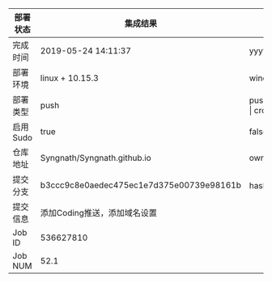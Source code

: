 部署状态 | 集成结果 | 参考值
---|---|---
完成时间 | 2019-05-24 14:11:37 | yyyy-mm-dd hh:mm:ss
部署环境 | linux + 10.15.3 | window \| linux + stable
部署类型 | push | push \| pull_request \| api \| cron
启用Sudo | true | false \| true
仓库地址 | Syngnath/Syngnath.github.io | owner_name/repo_name
提交分支 | b3ccc9c8e0aedec475ec1e7d375e00739e98161b | hash 16位
提交信息 | 添加Coding推送，添加域名设置 |
Job ID   | 536627810 |
Job NUM  | 52.1 |
